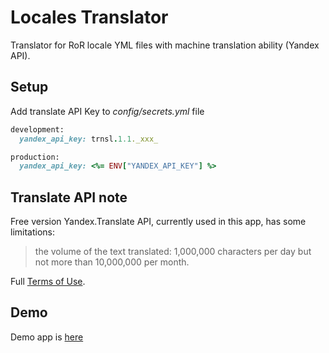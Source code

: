 Locales Translator
===================

Translator for RoR locale YML files with machine translation ability (Yandex API).


Setup
-------

Add translate API Key to *config/secrets.yml* file 

```ruby
development:
  yandex_api_key: trnsl.1.1._xxx_

production:
  yandex_api_key: <%= ENV["YANDEX_API_KEY"] %>
```

Translate API note
-------

Free version Yandex.Translate API, currently used in this app, has some limitations:

> the volume of the text translated: 1,000,000 characters per day but not more than 10,000,000 per month.

Full [Terms of Use](http://legal.yandex.com/translate_api/?ncrnd=2118).

Demo
-------

Demo app is [here](http://locales-translator.herokuapp.com/)